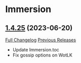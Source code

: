# Immersion

## [1.4.25](https://github.com/seblindfors/Immersion/tree/1.4.25) (2023-06-20)
[Full Changelog](https://github.com/seblindfors/Immersion/compare/1.4.24...1.4.25) [Previous Releases](https://github.com/seblindfors/Immersion/releases)

- Update Immersion.toc  
- Fix gossip options on WotLK  
